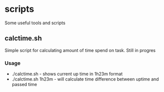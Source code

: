 # scripts
Some useful tools and scripts


## calctime.sh
Simple script for calculating amount of time spend on task.
Still in progres
### Usage
 - ./calctime.sh - shows current up time in 1h23m format
 - ./calctime.sh 1h23m - will calculate time difference between uptime and passed time
